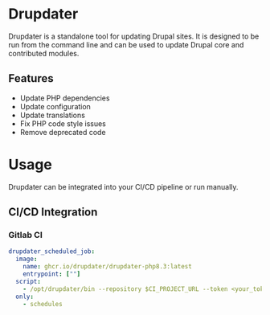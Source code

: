 # Drupdater

Drupdater is a standalone tool for updating Drupal sites. It is designed to be run from the command line and can be used to update Drupal core and contributed modules.

## Features

- Update PHP dependencies
- Update configuration
- Update translations
- Fix PHP code style issues
- Remove deprecated code

# Usage

Drupdater can be integrated into your CI/CD pipeline or run manually.

## CI/CD Integration

### Gitlab CI

```yaml
drupdater_scheduled_job:
  image: 
    name: ghcr.io/drupdater/drupdater-php8.3:latest
    entrypoint: [""]
  script: 
    - /opt/drupdater/bin --repository $CI_PROJECT_URL --token <your_token>
  only:
    - schedules
```
